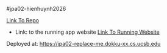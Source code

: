 #jpa02-hienhuynh2026


[  Link To Repo
](https://github.com/ucsb-cs156-s25/jpa02-hienhuynh2026/tree/main)

  * Link: to the running app website
  [  Link To Running Website
](https://jpa02-hienhuynh2026.dokku-05.cs.ucsb.edu/info)
  


Deployed at: https://jpa02-replace-me.dokku-xx.cs.ucsb.edu




